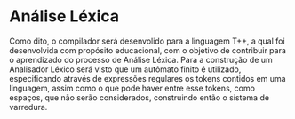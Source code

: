 # Análise Léxica
Como dito, o compilador será desenvolido para a linguagem T++, a qual foi desenvolvida com propósito educacional, com o objetivo de contribuir para o aprendizado do processo de Análise Léxica. Para a construção de um Analisador Léxico será visto que um autômato finito é utilizado, especificando através de expressões regulares os tokens contidos em uma linguagem, assim como o que pode haver entre esse tokens, como espaços, que não serão considerados, construindo então o sistema de varredura.